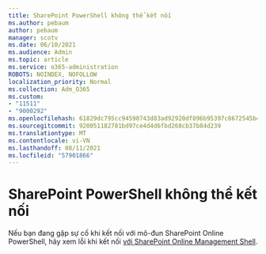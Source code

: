 ```yaml
---
title: SharePoint PowerShell không thể kết nối
ms.author: pebaum
author: pebaum
manager: scotv
ms.date: 06/10/2021
ms.audience: Admin
ms.topic: article
ms.service: o365-administration
ROBOTS: NOINDEX, NOFOLLOW
localization_priority: Normal
ms.collection: Adm_O365
ms.custom:
- "11511"
- "9000292"
ms.openlocfilehash: 61829dc795cc94590743d83ad92920df896b95397c8672545b4894cd1d098e90
ms.sourcegitcommit: 920051182781bd97ce4d4d6fbd268cb37b84d239
ms.translationtype: MT
ms.contentlocale: vi-VN
ms.lasthandoff: 08/11/2021
ms.locfileid: "57901866"
---
```

# <a name="sharepoint-powershell-unable-to-connect"></a>SharePoint PowerShell không thể kết nối

Nếu bạn đang gặp sự cố khi kết nối với mô-đun SharePoint Online PowerShell, hãy xem lỗi khi kết nối [với SharePoint Online Management Shell](https://docs.microsoft.com/sharepoint/troubleshoot/administration/errors-connecting-to-management-shell).